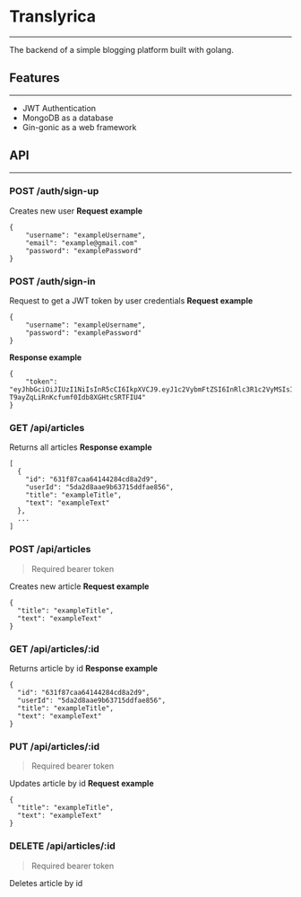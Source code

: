 # Translyrica
---
The backend of a simple blogging platform built with golang.
## Features
----
- JWT Authentication
- MongoDB as a database
- Gin-gonic as a web framework

## API
----
### POST /auth/sign-up
Creates new user
**Request example**
```
{
    "username": "exampleUsername",
    "email": "example@gmail.com"
    "password": "examplePassword"
}
```
### POST /auth/sign-in
Request to get a JWT token by user credentials
**Request example**
```
{
    "username": "exampleUsername",
    "password": "examplePassword"
}
```
**Response example**
```
{
    "token": "eyJhbGciOiJIUzI1NiIsInR5cCI6IkpXVCJ9.eyJ1c2VybmFtZSI6InRlc3R1c2VyMSIsImVtYWlsIjoidGVzdGVtYWlsMSIsImV4cCI6MTY2MzE4MzYwN30.DWKK1YCYA-T9ayZqLiRnKcfumf0Idb8XGHtcSRTFIU4"
}
```
### GET /api/articles
Returns all articles
**Response example**
```
[
  {
    "id": "631f87caa64144284cd8a2d9",
    "userId": "5da2d8aae9b63715ddfae856",
    "title": "exampleTitle",
    "text": "exampleText"
  },
  ...
]
```
### POST /api/articles
> Required bearer token

Creates new article
**Request example**
```
{
  "title": "exampleTitle",
  "text": "exampleText"
}
```
### GET /api/articles/:id
Returns article by id
**Response example**
```
{
  "id": "631f87caa64144284cd8a2d9",
  "userId": "5da2d8aae9b63715ddfae856",
  "title": "exampleTitle",
  "text": "exampleText"
}
```
### PUT /api/articles/:id
> Required bearer token

Updates article by id
**Request example**
```
{
  "title": "exampleTitle",
  "text": "exampleText"
}
```
### DELETE /api/articles/:id
> Required bearer token

Deletes article by id